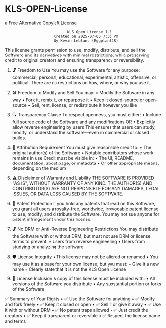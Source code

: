 # KLS-OPEN-License
a Free Alternative Copyleft License 
                           


                   				KLS Open License 1.0 
				          Created on 2025-07-05 7:35 Pm 
				          By Kevin Leblanc (Eggplant48) 
		 

This license grants permission to use, modify, distribute, and sell the Software and its derivatives with minimal restrictions, while preserving credit to original creators and ensuring transparency or reversibility.

1. 🔓 Freedom to Use
You may use the Software for any purpose: commercial, personal, educational, experimental, artistic, offensive, or political.
There are no restrictions on how, where, or why you use it.

2. 🛠️ Freedom to Modify and Sell
You may:
    • Modify the Software in any way
    • Fork it, remix it, or repurpose it
    • Keep it closed-source or open-source
    • Sell, rent, license, or redistribute it however you like

3. 🔍 Transparency Clause
To respect openness, you must either:
    • Include full source code of the Software and any modifications
OR
    • Explicitly allow reverse engineering by users
This ensures that users can study, modify, or understand the software—even in commercial or closed builds.

4. 👥 Attribution Requirement
You must give reasonable credit to:
    • The original author(s) of the Software
    • Notable contributors whose work remains in use
Credit must be visible in:
    • The UI, README, documentation, about page, or metadata
    • Or other appropriate means, depending on the medium

5. ⚠️ Disclaimer of Warranty and Liability
THE SOFTWARE IS PROVIDED "AS IS", WITHOUT WARRANTY OF ANY KIND.
THE AUTHOR(S) AND CONTRIBUTOR(S) ARE NOT RESPONSIBLE FOR ANY DAMAGES, LEGAL ISSUES, OR DATA LOSS CAUSED BY THE SOFTWARE.

6. 🚫 Patent Protection
If you hold any patents that read on this Software, you grant all users a royalty-free, worldwide, irrevocable patent license to use, modify, and distribute the Software.
You may not sue anyone for patent infringement under this license.

7. 🔓 No DRM or Anti-Reverse Engineering Restrictions
You may distribute the Software with or without DRM, but must not use DRM or license terms to prevent:
    • Users from reverse engineering
    • Users from studying or analyzing the software

8. 🛡️ License Integrity
    • This license may not be altered or renamed
    • You may use it as a base for your own license, but you must:
        ◦ Give it a new name
        ◦ Clearly state that it is not the KLS Open License

9. 📄 License Inclusion
A copy of this license must be included with:
    • All versions of the Software you distribute
    • Any substantial portion or forks of the Software

✅ Summary of Your Rights
    • ✅ Use the Software for anything
    • ✅ Modify and fork freely
    • ✅ Keep it closed or open
    • ✅ Sell it or give it away
    • ✅ Use it with or without DRM
    • ✅ No patent traps allowed
    • ✅ Just credit the creators
    • ✅ Keep it transparent or reversible
    • ✅ Respect the license name and terms
 
